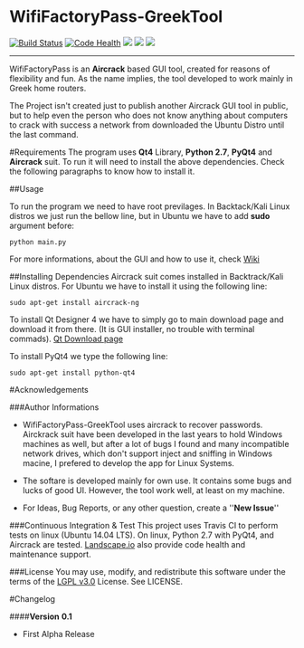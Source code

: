 WifiFactoryPass-GreekTool 
================================
[![Build Status](https://travis-ci.org/GeorgeGkas/WifiFactoryPass-GreekTool.svg)](https://travis-ci.org/GeorgeGkas/WifiFactoryPass-GreekTool) [![Code Health](https://landscape.io/github/GeorgeGkas/WifiFactoryPass-GreekTool/master/landscape.svg?style=flat-square)](https://landscape.io/github/GeorgeGkas/WifiFactoryPass-GreekTool/master) ![](https://img.shields.io/badge/version-0.1-blue.svg?style=flat-square)  ![](https://img.shields.io/badge/python-2.7-blue.svg?style=flat-square) ![](https://img.shields.io/badge/licence-LGPL%20v3.0-green.svg?style=flat-square) 

----------
WifiFactoryPass is an **Aircrack** based GUI tool,  created for reasons of flexibility and fun. As the name implies, the tool developed to work mainly in Greek home routers. 

The Project isn't created just to publish another Aircrack GUI tool in public, but to help even the person who does not know anything about computers to crack with success a network from downloaded the Ubuntu Distro until the last command.

#Requirements
The program uses **Qt4** Library, **Python 2.7**, **PyQt4** and **Aircrack** suit.
To run it will need to install the above dependencies. Check the following  paragraphs to know how to install it.

##Usage

To run the program we need to have root previlages. In Backtack/Kali Linux distros we just run the bellow line, but in Ubuntu we have to add **sudo** argument before:

	python main.py

For more informations, about the GUI and how to use it, check [Wiki](https://github.com/GeorgeGkas/WifiFactoryPass-GreekTool/wiki)


##Installing Dependencies
Aircrack suit comes installed in Backtrack/Kali Linux distros. For Ubuntu we have to install it using the following line:

	sudo apt-get install aircrack-ng

To install Qt Designer 4 we have to simply go to main download page and download it from there. (It is GUI installer, no trouble with terminal commads).  [Qt Download page](http://www.qt.io/download/)

To install PyQt4 we type the following line:

	sudo apt-get install python-qt4


#Acknowledgements

###Author Informations
 * WifiFactoryPass-GreekTool uses aircrack to recover passwords. Airckrack suit have been developed in the last years to hold Windows machines as well, but after a lot of bugs I found and many incompatible network drives, which don't support inject and sniffing in Windows macine, I prefered to develop the app for Linux Systems.
 
 * The softare is developed mainly for own use. It contains some bugs and lucks of good UI. However, the tool work well, at least on my machine. 

 * For Ideas, Bug Reports, or any other question, create a ''**New Issue**''

###Continuous Integration & Test
This project uses Travis CI to perform tests on linux (Ubuntu 14.04 LTS). On linux, Python 2.7 with PyQt4, and Aircrack are tested.
[Landscape.io](https://landscape.io) also provide code health and maintenance support.

###License
You may use, modify, and redistribute this software under the terms of the [LGPL v3.0](http://www.gnu.org/licenses/lgpl-3.0.html) License. See LICENSE.

#Changelog

####**Version**  **0.1**

 - First Alpha Release


